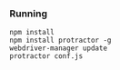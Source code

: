 

### Running

`npm install`
<br/>
`npm install protractor -g`
<br/>
`webdriver-manager update`
<br/>
`protractor conf.js`

